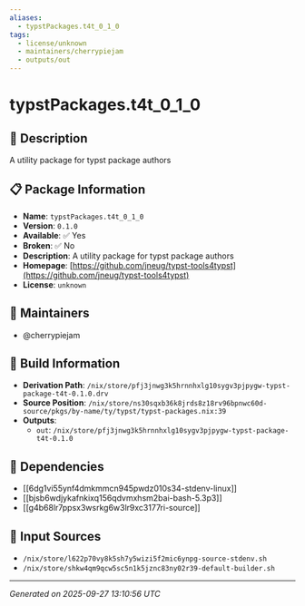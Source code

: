 ```yaml
---
aliases:
  - typstPackages.t4t_0_1_0
tags:
  - license/unknown
  - maintainers/cherrypiejam
  - outputs/out
---
```


# typstPackages.t4t_0_1_0

## 📝 Description

A utility package for typst package authors

## 📋 Package Information

- **Name**: `typstPackages.t4t_0_1_0`
- **Version**: `0.1.0`
- **Available**: ✅ Yes
- **Broken**: ✅ No
- **Description**: A utility package for typst package authors
- **Homepage**: [https://github.com/jneug/typst-tools4typst](https://github.com/jneug/typst-tools4typst)
- **License**: `unknown`
## 👥 Maintainers

- @cherrypiejam


## 🔧 Build Information

- **Derivation Path**: `/nix/store/pfj3jnwg3k5hrnnhxlg10sygv3pjpygw-typst-package-t4t-0.1.0.drv`
- **Source Position**: `/nix/store/ns30sqxb36k8jrds8z18rv96bpnwc60d-source/pkgs/by-name/ty/typst/typst-packages.nix:39`
- **Outputs**:
  - `out`:  `/nix/store/pfj3jnwg3k5hrnnhxlg10sygv3pjpygw-typst-package-t4t-0.1.0`

## 🔗 Dependencies

- [[6dg1vi55ynf4dmkmmcn945pwdz010s34-stdenv-linux]]
- [[bjsb6wdjykafnkixq156qdvmxhsm2bai-bash-5.3p3]]
- [[g4b68lr7ppsx3wsrkg6w3lr9xc3177ri-source]]

## 📁 Input Sources

- `/nix/store/l622p70vy8k5sh7y5wizi5f2mic6ynpg-source-stdenv.sh`
- `/nix/store/shkw4qm9qcw5sc5n1k5jznc83ny02r39-default-builder.sh`

---
*Generated on 2025-09-27 13:10:56 UTC*
